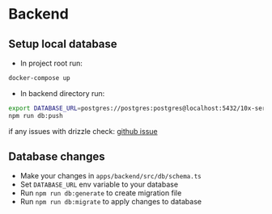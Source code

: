 # Backend

## Setup local database

- In project root run:

```bash
docker-compose up
```

- In backend directory run:

```bash
export DATABASE_URL=postgres://postgres:postgres@localhost:5432/10x-series-matcher
npm run db:push
```

if any issues with drizzle check: [github issue](https://github.com/drizzle-team/drizzle-orm/issues/2699#issuecomment-2660850530)

## Database changes

- Make your changes in `apps/backend/src/db/schema.ts`
- Set `DATABASE_URL` env variable to your database
- Run `npm run db:generate` to create migration file
- Run `npm run db:migrate` to apply changes to database
